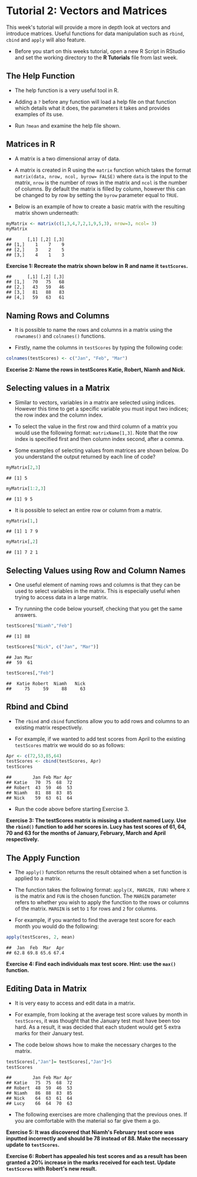 Tutorial 2: Vectors and Matrices
================

This week's tutorial will provide a more in depth look at vectors and introduce matrices. Useful functions for data manipulation such as `rbind`, `cbind` and `apply` will also feature.

-   Before you start on this weeks tutorial, open a new R Script in RStudio and set the working directory to the **R Tutorials** file from last week.

The Help Function
-----------------

-   The help function is a very useful tool in R.

-   Adding a `?` before any function will load a help file on that function which details what it does, the parameters it takes and provides examples of its use.

-   Run `?mean` and examine the help file shown.

Matrices in R
-------------

-   A matrix is a two dimensional array of data.

-   A matrix is created in R using the `matrix` function which takes the format `matrix(data, nrow, ncol, byrow= FALSE)` where `data` is the input to the matrix, `nrow` is the number of rows in the matrix and `ncol` is the number of columns. By default the matrix is filled by column, however this can be changed to by row by setting the `byrow` parameter equal to `TRUE`.

-   Below is an example of how to create a basic matrix with the resulting matrix shown underneath:

``` r
myMatrix <- matrix(c(1,3,4,7,2,1,9,5,3), nrow=3, ncol= 3)
myMatrix
```

    ##      [,1] [,2] [,3]
    ## [1,]    1    7    9
    ## [2,]    3    2    5
    ## [3,]    4    1    3

**Exercise 1: Recreate the matrix shown below in R and name it `testScores`.**

    ##      [,1] [,2] [,3]
    ## [1,]   70   75   68
    ## [2,]   43   59   46
    ## [3,]   81   88   83
    ## [4,]   59   63   61

Naming Rows and Columns
-----------------------

-   It is possible to name the rows and columns in a matrix using the `rownames()` and `colnames()` functions.

-   Firstly, name the columns in `testScores` by typing the following code:

``` r
colnames(testScores) <- c("Jan", "Feb", "Mar")
```

**Excerise 2: Name the rows in testScores Katie, Robert, Niamh and Nick.**

Selecting values in a Matrix
----------------------------

-   Similar to vectors, variables in a matrix are selected using indices. However this time to get a specific variable you must input two indices; the row index and the column index.

-   To select the value in the first row and third column of a matrix you would use the following format: `matrixName[1,3]`. Note that the row index is specified first and then column index second, after a comma.

-   Some examples of selecting values from matrices are shown below. Do you understand the output returned by each line of code?

``` r
myMatrix[2,3]
```

    ## [1] 5

``` r
myMatrix[1:2,3]
```

    ## [1] 9 5

-   It is possible to select an entire row or column from a matrix.

``` r
myMatrix[1,]
```

    ## [1] 1 7 9

``` r
myMatrix[,2]
```

    ## [1] 7 2 1

Selecting Values using Row and Column Names
-------------------------------------------

-   One useful element of naming rows and columns is that they can be used to select variables in the matrix. This is especially useful when trying to access data in a large matrix.

-   Try running the code below yourself, checking that you get the same answers.

``` r
testScores["Niamh","Feb"]
```

    ## [1] 88

``` r
testScores["Nick", c("Jan", "Mar")]
```

    ## Jan Mar 
    ##  59  61

``` r
testScores[,"Feb"]
```

    ##  Katie Robert  Niamh   Nick 
    ##     75     59     88     63

Rbind and Cbind
---------------

-   The `rbind` and `cbind` functions allow you to add rows and columns to an existing matrix respectively.

-   For example, if we wanted to add test scores from April to the existing `testScores` matrix we would do so as follows:

``` r
Apr <- c(72,53,85,64)
testScores <- cbind(testScores, Apr)
testScores
```

    ##        Jan Feb Mar Apr
    ## Katie   70  75  68  72
    ## Robert  43  59  46  53
    ## Niamh   81  88  83  85
    ## Nick    59  63  61  64

-   Run the code above before starting Exercise 3.

**Exercise 3: The testScores matrix is missing a student named Lucy. Use the `rbind()` function to add her scores in. Lucy has test scores of 61, 64, 70 and 63 for the months of January, February, March and April respectively.**

The Apply Function
------------------

-   The `apply()` function returns the result obtained when a set function is applied to a matrix.

-   The function takes the following format: `apply(X, MARGIN, FUN)` where `X` is the matrix and `FUN` is the chosen function. The `MARGIN` parameter refers to whether you wish to apply the function to the rows or columns of the matrix. `MARGIN` is set to `1` for rows and `2` for columns.

-   For example, if you wanted to find the average test score for each month you would do the following:

``` r
apply(testScores, 2, mean)
```

    ##  Jan  Feb  Mar  Apr 
    ## 62.8 69.8 65.6 67.4

**Exercise 4: Find each individuals max test score. Hint: use the `max()` function.**

Editing Data in Matrix
----------------------

-   It is very easy to access and edit data in a matrix.

-   For example, from looking at the average test score values by month in `testScores`, it was thought that the January test must have been too hard. As a result, it was decided that each student would get 5 extra marks for their January test.

-   The code below shows how to make the necessary charges to the matrix.

``` r
testScores[,"Jan"]= testScores[,"Jan"]+5
testScores
```

    ##        Jan Feb Mar Apr
    ## Katie   75  75  68  72
    ## Robert  48  59  46  53
    ## Niamh   86  88  83  85
    ## Nick    64  63  61  64
    ## Lucy    66  64  70  63

-   The following exercises are more challenging that the previous ones. If you are comfortable with the material so far give them a go.

**Exercise 5: It was discovered that Niamh's February test score was inputted incorrectly and should be 78 instead of 88. Make the necessary update to `testScores`.**

**Exercise 6: Robert has appealed his test scores and as a result has been granted a 20% increase in the marks received for each test. Update `testScores` with Robert's new result.**
